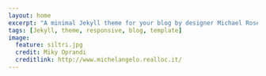 ```yaml
---
layout: home
excerpt: "A minimal Jekyll theme for your blog by designer Michael Rose."
tags: [Jekyll, theme, responsive, blog, template]
image:
  feature: siltri.jpg
  credit: Miky Oprandi
  creditlink: http://www.michelangelo.realloc.it/
---
```

